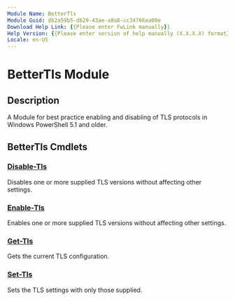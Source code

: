 ```yaml
---
Module Name: BetterTls
Module Guid: db2a59b5-d629-43ae-a8a8-cc34766aa00e
Download Help Link: {{Please enter FwLink manually}}
Help Version: {{Please enter version of help manually (X.X.X.X) format}}
Locale: en-US
---
```


# BetterTls Module
## Description
A Module for best practice enabling and disabling of TLS protocols in Windows PowerShell 5.1 and older.

## BetterTls Cmdlets
### [Disable-Tls](Disable-Tls.md)
Disables one or more supplied TLS versions without affecting other settings.

### [Enable-Tls](Enable-Tls.md)
Enables one or more supplied TLS versions without affecting other settings.

### [Get-Tls](Get-Tls.md)
Gets the current TLS configuration.

### [Set-Tls](Set-Tls.md)
Sets the TLS settings with only those supplied.

